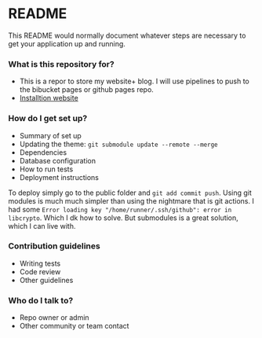 # README #

This README would normally document whatever steps are necessary to get your application up and running.

### What is this repository for? ###

* This is a repor to store my website+ blog. I will use pipelines to push to the bibucket pages or github pages repo.
* [Installtion website](https://adityatelange.github.io/hugo-PaperMod/posts/papermod/papermod-installation/)

### How do I get set up? ###

* Summary of set up
* Updating the theme: `git submodule update --remote --merge`
* Dependencies
* Database configuration
* How to run tests
* Deployment instructions

To deploy simply go to the public folder and `git add commit push`. Using git
modules is much much simpler than using the nightmare that is git actions. I had
some `Error loading key "/home/runner/.ssh/github": error in libcrypto`. Which I
dk how to solve. But submodules is a great solution, which I can live with.

### Contribution guidelines ###

* Writing tests
* Code review
* Other guidelines

### Who do I talk to? ###

* Repo owner or admin
* Other community or team contact
